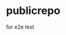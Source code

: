 # publicrepo
for e2e test







































































































































































































































































































































































































































































































































































































































































































































































































































































































































































































































